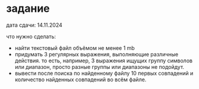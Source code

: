 # задание

дата сдачи: 14.11.2024

что нужно сделать:
* найти текстовый файл объёмом не менее 1 mb
* придумать 3 регулярных выражения, выполняющие различные действия. то есть, например, 3 выражения ищущих группу символов или диапазон, просто разные группы или диапазоны не подойдут.
* вывести после поиска по найденному файлу 10 первых совпадений и количество найденных совпадений во всём файле.